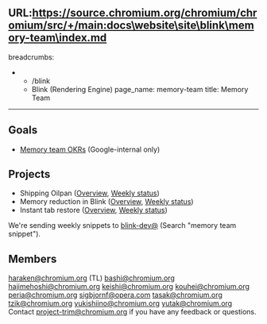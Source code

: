 URL:https://source.chromium.org/chromium/chromium/src/+/main:docs\website\site\blink\memory-team\index.md
---
breadcrumbs:
- - /blink
  - Blink (Rendering Engine)
page_name: memory-team
title: Memory Team
---

## Goals

*   [Memory team OKRs](https://easyokrs.googleplex.com/edit/memory-dev/)
            (Google-internal only)

## Projects

*   Shipping Oilpan
            ([Overview](https://docs.google.com/document/d/1_zHanQ8o1lZt1NA_X_2Uo4Tk_wXEkik5JXs8nSSu2Rs/edit#heading=h.ljp56sfuikn2),
            [Weekly
            status](https://docs.google.com/document/d/1E9NxBmI6FRZ9AgGKhcTcyYV4_19WutY-KgbqBcIoHgI/edit?pli=1))
*   Memory reduction in Blink
            ([Overview](https://docs.google.com/presentation/d/1soWvmqxWuZQ_ZchvPZFgf5frAQBBlq5f2tJTuDDPZI8/edit#slide=id.g437b0e633_00),
            [Weekly
            status](https://docs.google.com/document/d/1Ss64pHLncbpmkmQcWqdL7fiPAH0oy_5XSvjBO3aXf60/edit#heading=h.edmjmaqgarcl))
*   Instant tab restore
            ([Overview](https://docs.google.com/document/d/1tOgHctJ1Pwdf0U2n7_y9ZDrpLehy4MKpIxjJPj9J33c/edit?pli=1),
            [Weekly
            status](https://docs.google.com/document/d/1Vni5m6ohMBkgZFgwI6jjEx-qWUN-4_o7rybyZ330jPY/edit#))

We're sending weekly snippets to
[blink-dev@](https://groups.google.com/a/chromium.org/forum/#!forum/blink-dev)
(Search "memory team snippet").

## Members

haraken@chromium.org (TL)
bashi@chromium.org
hajimehoshi@chromium.org
keishi@chromium.org
kouhei@chromium.org
peria@chromium.org
sigbjornf@opera.com
tasak@chromium.org
tzik@chromium.org
yukishiino@chromium.org
yutak@chromium.org
Contact project-trim@chromium.org if you have any feedback or questions.

